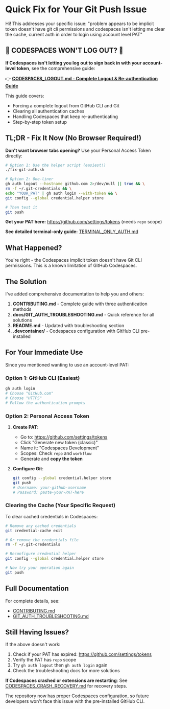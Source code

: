 # Quick Fix for Your Git Push Issue

Hi! This addresses your specific issue: "problem appears to be implicit token doesn't have git cli permissions and codespaces isn't letting me clear the cache, current auth in order to login using account level PAT"

## 🔴 CODESPACES WON'T LOG OUT? 🔴

**If Codespaces isn't letting you log out to sign back in with your account-level token**, see the comprehensive guide:

👉 **[CODESPACES_LOGOUT.md - Complete Logout & Re-authentication Guide](./CODESPACES_LOGOUT.md)**

This guide covers:
- Forcing a complete logout from GitHub CLI and Git
- Clearing all authentication caches
- Handling Codespaces that keep re-authenticating
- Step-by-step token setup

## TL;DR - Fix It Now (No Browser Required!)

**Don't want browser tabs opening?** Use your Personal Access Token directly:

```bash
# Option 1: Use the helper script (easiest!)
./fix-git-auth.sh

# Option 2: One-liner
gh auth logout --hostname github.com 2>/dev/null || true && \
rm -f ~/.git-credentials && \
echo "YOUR_PAT" | gh auth login --with-token && \
git config --global credential.helper store

# Then test it
git push
```

**Get your PAT here:** https://github.com/settings/tokens (needs `repo` scope)

**See detailed terminal-only guide:** [TERMINAL_ONLY_AUTH.md](./TERMINAL_ONLY_AUTH.md)

## What Happened?

You're right - the Codespaces implicit token doesn't have Git CLI permissions. This is a known limitation of GitHub Codespaces.

## The Solution

I've added comprehensive documentation to help you and others:

1. **CONTRIBUTING.md** - Complete guide with three authentication methods
2. **docs/GIT_AUTH_TROUBLESHOOTING.md** - Quick reference for all solutions
3. **README.md** - Updated with troubleshooting section
4. **.devcontainer/** - Codespaces configuration with GitHub CLI pre-installed

## For Your Immediate Use

Since you mentioned wanting to use an account-level PAT:

### Option 1: GitHub CLI (Easiest)

```bash
gh auth login
# Choose "GitHub.com"
# Choose "HTTPS"
# Follow the authentication prompts
```

### Option 2: Personal Access Token

1. **Create PAT**:
   - Go to: https://github.com/settings/tokens
   - Click "Generate new token (classic)"
   - Name it: "Codespaces Development"
   - Scopes: Check `repo` and `workflow`
   - Generate and **copy the token**

2. **Configure Git**:
   ```bash
   git config --global credential.helper store
   git push
   # Username: your-github-username
   # Password: paste-your-PAT-here
   ```

### Clearing the Cache (Your Specific Request)

To clear cached credentials in Codespaces:

```bash
# Remove any cached credentials
git credential-cache exit

# Or remove the credentials file
rm -f ~/.git-credentials

# Reconfigure credential helper
git config --global credential.helper store

# Now try your operation again
git push
```

## Full Documentation

For complete details, see:
- [CONTRIBUTING.md](../CONTRIBUTING.md#git-authentication-in-codespaces)
- [GIT_AUTH_TROUBLESHOOTING.md](./GIT_AUTH_TROUBLESHOOTING.md)

## Still Having Issues?

If the above doesn't work:

1. Check if your PAT has expired: https://github.com/settings/tokens
2. Verify the PAT has `repo` scope
3. Try `gh auth logout` then `gh auth login` again
4. Check the troubleshooting docs for more solutions

**If Codespaces crashed or extensions are restarting**: See [CODESPACES_CRASH_RECOVERY.md](./CODESPACES_CRASH_RECOVERY.md) for recovery steps.

The repository now has proper Codespaces configuration, so future developers won't face this issue with the pre-installed GitHub CLI.
